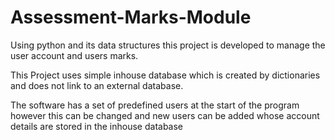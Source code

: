 # Assessment-Marks-Module
Using python and its data structures this project is developed to manage the user account and users marks.

This Project uses simple inhouse database which is created by dictionaries and does not link to an external database.

The software has a set of predefined users at the start of the program 
however this can be changed and new users can be added whose account details are stored in the inhouse database
